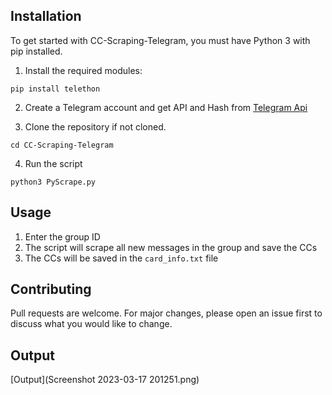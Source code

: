 
## Installation

To get started with CC-Scraping-Telegram, you must have Python 3 with pip installed.

1. Install the required modules:

```
pip install telethon
```

2. Create a Telegram account and get API and Hash from [Telegram Api](https://my.telegram.com/auth)

3. Clone the repository if not cloned.

```
cd CC-Scraping-Telegram
```
4. Run the script

```
python3 PyScrape.py
```

## Usage

1. Enter the group ID
2. The script will scrape all new messages in the group and save the CCs
3. The CCs will be saved in the `card_info.txt` file

## Contributing

Pull requests are welcome. For major changes, please open an issue first to discuss what you would like to change.

## Output

[Output](Screenshot 2023-03-17 201251.png)
